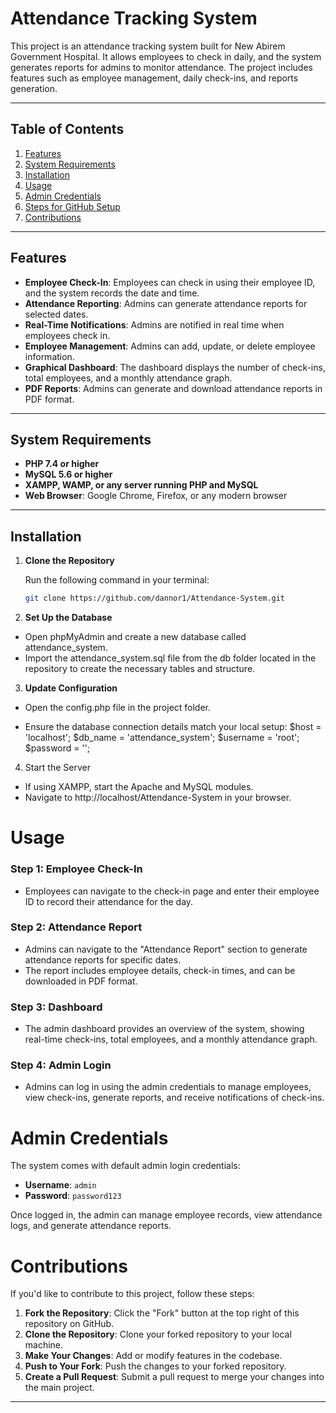 # Attendance Tracking System

This project is an attendance tracking system built for New Abirem Government Hospital. It allows employees to check in daily, and the system generates reports for admins to monitor attendance. The project includes features such as employee management, daily check-ins, and reports generation.

---

## Table of Contents

1. [Features](#features)
2. [System Requirements](#system-requirements)
3. [Installation](#installation)
4. [Usage](#usage)
5. [Admin Credentials](#admin-credentials)
6. [Steps for GitHub Setup](#steps-for-github-setup)
7. [Contributions](#contributions)

---

## Features

- **Employee Check-In**: Employees can check in using their employee ID, and the system records the date and time.
- **Attendance Reporting**: Admins can generate attendance reports for selected dates.
- **Real-Time Notifications**: Admins are notified in real time when employees check in.
- **Employee Management**: Admins can add, update, or delete employee information.
- **Graphical Dashboard**: The dashboard displays the number of check-ins, total employees, and a monthly attendance graph.
- **PDF Reports**: Admins can generate and download attendance reports in PDF format.

---

## System Requirements

- **PHP 7.4 or higher**
- **MySQL 5.6 or higher**
- **XAMPP, WAMP, or any server running PHP and MySQL**
- **Web Browser**: Google Chrome, Firefox, or any modern browser

---

## Installation

1. **Clone the Repository**

   Run the following command in your terminal:

   ```bash
   git clone https://github.com/dannor1/Attendance-System.git
2. **Set Up the Database**

- Open phpMyAdmin and create a new database called attendance_system.
- Import the attendance_system.sql file from the db folder located in the repository to create the necessary tables and structure.

3. **Update Configuration**

- Open the config.php file in the project folder.

- Ensure the database connection details match your local setup:
$host = 'localhost';
$db_name = 'attendance_system';
$username = 'root';
$password = '';

4. Start the Server

- If using XAMPP, start the Apache and MySQL modules.
- Navigate to http://localhost/Attendance-System in your browser.


# Usage

### Step 1: Employee Check-In

- Employees can navigate to the check-in page and enter their employee ID to record their attendance for the day.

### Step 2: Attendance Report

- Admins can navigate to the "Attendance Report" section to generate attendance reports for specific dates.
- The report includes employee details, check-in times, and can be downloaded in PDF format.

### Step 3: Dashboard

- The admin dashboard provides an overview of the system, showing real-time check-ins, total employees, and a monthly attendance graph.

### Step 4: Admin Login

- Admins can log in using the admin credentials to manage employees, view check-ins, generate reports, and receive notifications of check-ins.

# Admin Credentials

The system comes with default admin login credentials:

- **Username**: `admin`
- **Password**: `password123`

Once logged in, the admin can manage employee records, view attendance logs, and generate attendance reports.

# Contributions

If you'd like to contribute to this project, follow these steps:

1. **Fork the Repository**: Click the "Fork" button at the top right of this repository on GitHub.
2. **Clone the Repository**: Clone your forked repository to your local machine.
3. **Make Your Changes**: Add or modify features in the codebase.
4. **Push to Your Fork**: Push the changes to your forked repository.
5. **Create a Pull Request**: Submit a pull request to merge your changes into the main project.

---
